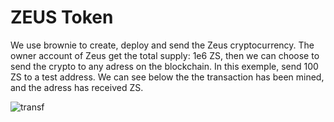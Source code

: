 # ZEUS Token

We use brownie to create, deploy and send the Zeus cryptocurrency.
The owner account of Zeus get the total supply: 1e6 ZS, then we can choose to send the crypto to any adress on the blockchain.
In this exemple, send 100 ZS to a test address.
We can see below the the transaction has been mined, and the adress has received ZS.

![transf](https://user-images.githubusercontent.com/69433462/127578619-8a012a87-f0b7-4746-874f-234ad995ee6a.JPG)

